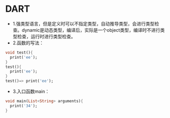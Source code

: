 # DART
- 1.强类型语言，但是定义时可以不指定类型，自动推导类型，会进行类型检查。dynamic是动态类型，编译后，实际是一个object类型，编译时不进行类型检查，运行时进行类型检查。
- 2.函数的写法：
```dart
void test(){
  print('ee');
}
test(){
  print('ee');
}
test()=> print('ee');
```
- 3.入口函数main：
```dart
void main(List<String> arguments){
  print('34');
}
```